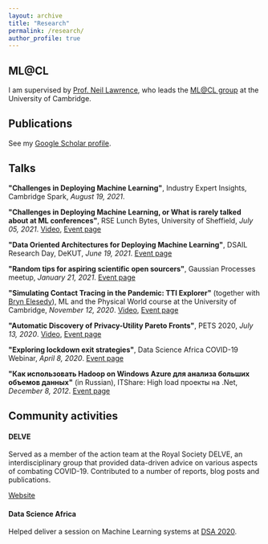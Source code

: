 ```yaml
---
layout: archive
title: "Research"
permalink: /research/
author_profile: true
---
```


## ML@CL

I am supervised by [Prof. Neil Lawrence](http://inverseprobability.com/), who leads the [ML@CL group](https://mlatcl.github.io/) at the University of Cambridge.

## Publications
See my [Google Scholar profile](https://scholar.google.com/citations?user=kHd55IQAAAAJ&hl=en).

## Talks

__"Challenges in Deploying Machine Learning"__, Industry Expert Insights, Cambridge Spark, _August 19, 2021_.

__"Challenges in Deploying Machine Learning, or What is rarely talked about at ML conferences"__, RSE Lunch Bytes, University of Sheffield, _July 05, 2021_. [Video](https://digitalmedia.sheffield.ac.uk/media/Lunch+bytes+8A+Challenges+in+Deploying+Machine+Learning/1_1q0mq7do), [Event page](https://rse.shef.ac.uk/events/lunchbytes-2021-07-05.html)

__"Data Oriented Architectures for Deploying Machine Learning"__, DSAIL Research Day, DeKUT, _June 19, 2021_. [Event page](https://dekut-dsail.github.io/news.html)

__"Random tips for aspiring scientific open sourcers"__, Gaussian Processes meetup, _January 21, 2021_. [Event page](https://www.meetup.com/gaussian-processes-cambridge/events/274362655/)

__"Simulating Contact Tracing in the Pandemic: TTI Explorer"__ (together with [Bryn Elesedy](https://bryn.ai/)), ML and the Physical World course at the University of Cambridge, _November 12, 2020_. [Video](https://www.youtube.com/watch?v=Ghcs4O_aH44), [Event page](https://mlatcl.github.io/mlphysical/special_topics/06-01-tti-explorer.html)

__"Automatic Discovery of Privacy-Utility Pareto Fronts"__, PETS 2020, _July 13, 2020_. [Video](https://www.youtube.com/watch?v=N6V2jGDBUDo), [Event page](https://sites.events.concordia.ca/sites/pets2020/en/pets2020/items/12)

__"Exploring lockdown exit strategies"__, Data Science Africa COVID-19 Webinar, _April 8, 2020_. [Event page](http://www.datascienceafrica.org/covid19/)

__"Как использовать Hadoop on Windows Azure для анализа больших объемов данных"__ (in Russian), ITShare: High load проекты на .Net, _December 8, 2012_. [Event page](https://events.dev.by/it_share-only-net-only-hardcore)

## Community activities

#### DELVE

Served as a member of the action team at the Royal Society DELVE, an interdisciplinary group that provided data-driven advice on various aspects of combating COVID-19. Contributed to a number of reports, blog posts and publications.

[Website](https://rs-delve.github.io/)

#### Data Science Africa

Helped deliver a session on Machine Learning systems at [DSA 2020](http://www.datascienceafrica.org/dsa2020kampala/).

